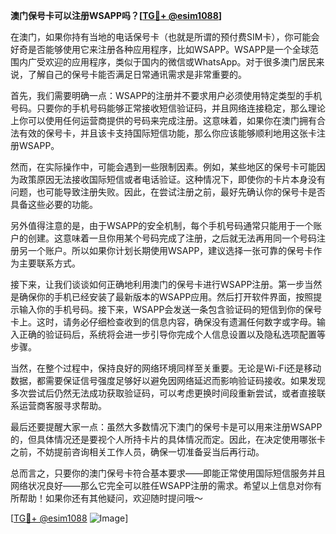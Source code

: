 **澳门保号卡可以注册WSAPP吗？[[TG💪+ @esim1088](https://t.me/s/esim1088)]**

在澳门，如果你持有当地的电话保号卡（也就是所谓的预付费SIM卡），你可能会好奇是否能够使用它来注册各种应用程序，比如WSAPP。WSAPP是一个全球范围内广受欢迎的应用程序，类似于国内的微信或WhatsApp。对于很多澳门居民来说，了解自己的保号卡能否满足日常通讯需求是非常重要的。

首先，我们需要明确一点：WSAPP的注册并不要求用户必须使用特定类型的手机号码。只要你的手机号码能够正常接收短信验证码，并且网络连接稳定，那么理论上你可以使用任何运营商提供的号码来完成注册。这意味着，如果你在澳门拥有合法有效的保号卡，并且该卡支持国际短信功能，那么你应该能够顺利地用这张卡注册WSAPP。

然而，在实际操作中，可能会遇到一些限制因素。例如，某些地区的保号卡可能因为政策原因无法接收国际短信或者电话验证。这种情况下，即使你的卡片本身没有问题，也可能导致注册失败。因此，在尝试注册之前，最好先确认你的保号卡是否具备这些必要的功能。

另外值得注意的是，由于WSAPP的安全机制，每个手机号码通常只能用于一个账户的创建。这意味着一旦你用某个号码完成了注册，之后就无法再用同一个号码注册另一个账户。所以如果你计划长期使用WSAPP，建议选择一张可靠的保号卡作为主要联系方式。

接下来，让我们谈谈如何正确地利用澳门的保号卡进行WSAPP注册。第一步当然是确保你的手机已经安装了最新版本的WSAPP应用。然后打开软件界面，按照提示输入你的手机号码。接下来，WSAPP会发送一条包含验证码的短信到你的保号卡上。这时，请务必仔细检查收到的信息内容，确保没有遗漏任何数字或字母。输入正确的验证码后，系统将会进一步引导你完成个人信息设置以及隐私选项配置等步骤。

当然，在整个过程中，保持良好的网络环境同样至关重要。无论是Wi-Fi还是移动数据，都需要保证信号强度足够好以避免因网络延迟而影响验证码接收。如果发现多次尝试后仍然无法成功获取验证码，可以考虑更换时间段重新尝试，或者直接联系运营商客服寻求帮助。

最后还要提醒大家一点：虽然大多数情况下澳门的保号卡是可以用来注册WSAPP的，但具体情况还是要视个人所持卡片的具体情况而定。因此，在决定使用哪张卡之前，不妨提前咨询相关工作人员，确保一切准备妥当后再行动。

总而言之，只要你的澳门保号卡符合基本要求——即能正常使用国际短信服务并且网络状况良好——那么它完全可以胜任WSAPP注册的需求。希望以上信息对你有所帮助！如果你还有其他疑问，欢迎随时提问哦～

[[TG💪+ @esim1088](https://t.me/s/esim1088) ![Image](https://i.postimg.cc/4NQfJmqS/Snipaste-2025-05-13-00-14-12.png)]